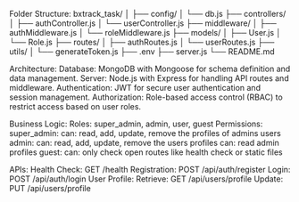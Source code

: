 Folder Structure:
    bxtrack_task/
    │
    ├── config/
    │   └── db.js
    ├── controllers/
    │   ├── authController.js
    │   └── userController.js
    ├── middleware/
    │   ├── authMiddleware.js
    │   └── roleMiddleware.js
    ├── models/
    │   ├── User.js
    │   └── Role.js
    ├── routes/
    │   ├── authRoutes.js
    │   └── userRoutes.js
    ├── utils/
    │   └── generateToken.js
    ├── .env
    ├── server.js
    └── README.md


Architecture:
    Database: MongoDB with Mongoose for schema definition and data management.
    Server: Node.js with Express for handling API routes and middleware.
    Authentication: JWT for secure user authentication and session management.
    Authorization: Role-based access control (RBAC) to restrict access based on user roles.


Business Logic:
    Roles: super_admin, admin, user, guest
    Permissions:
        super_admin: 
            can:  read, add, update, remove the profiles of admins users
        admin: 
            can: read, add, update, remove the users profiles
            can: read admin profiles
        guest:
            can: only check open routes like health check or static files


APIs:
    Health Check: GET /health
    Registration: POST /api/auth/register
    Login: POST /api/auth/login
    User Profile:
    Retrieve: GET /api/users/profile
    Update: PUT /api/users/profile